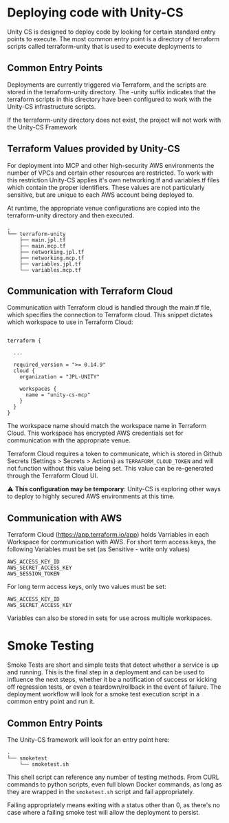 # Deploying code with Unity-CS

Unity CS is designed to deploy code by looking for certain standard entry points to execute.  The most common entry point is a directory of terraform scripts called terraform-unity that is used to execute deployments to 

## Common Entry Points

Deployments are currently triggered via Terraform, and the scripts are stored in the terraform-unity directory.  The -unity suffix indicates that the terraform scripts in this directory have been configured to work with the Unity-CS infrastructure scripts.

If the terraform-unity directory does not exist, the project will not work with the Unity-CS Framework

## Terraform Values provided by Unity-CS

For deployment into MCP and other high-security AWS environments the number of VPCs and certain other resources are restricted.  To work with this restriction Unity-CS applies it's own networking.tf and variables.tf files which contain the proper identifiers.  These values are not particularly sensitive, but are unique to each AWS account being deployed to.  

At runtime, the appropriate venue configurations are copied into the terraform-unity directory and then executed.

```
.
└── terraform-unity
    ├── main.jpl.tf
    ├── main.mcp.tf
    ├── networking.jpl.tf
    ├── networking.mcp.tf
    ├── variables.jpl.tf
    └── variables.mcp.tf
```

## Communication with Terraform Cloud

Communication with Terraform cloud is handled through the main.tf file, which specifies the connection to Terraform cloud.  This snippet dictates which workspace to use in Terraform Cloud:

```

terraform {

  ...

  required_version = ">= 0.14.9"
  cloud {
    organization = "JPL-UNITY"

    workspaces {
      name = "unity-cs-mcp"
    }
  }
}
```

The workspace name should match the workspace name in Terraform Cloud.  This workspace has encrypted AWS credentials set for communication with the appropriate venue.

Terraform Cloud requires a token to communicate, which is stored in Github Secrets (Settings > Secrets > Actions) as `TERRAFORM_CLOUD_TOKEN` and will not function without this value being set.  This value can be re-generated through the Terraform Cloud UI.

:warning: **This configuration may be temporary**: Unity-CS is exploring other ways to deploy to highly secured AWS environments at this time.


## Communication with AWS

Terraform Cloud (https://app.terraform.io/app) holds Varriables in each Workspace for communication with AWS.  For short term access keys, the following Variables must be set (as Sensitive - write only values)

```
AWS_ACCESS_KEY_ID
AWS_SECRET_ACCESS_KEY
AWS_SESSION_TOKEN
```

For long term access keys, only two values must be set:

```
AWS_ACCESS_KEY_ID
AWS_SECRET_ACCESS_KEY
```

Variables can also be stored in sets for use across multiple workspaces.

# Smoke Testing

Smoke Tests are short and simple tests that detect whether a service is up and running.  This is the final step in a deployment and can be used to influence the next steps, whether it be a notification of success or kicking off regression tests, or even a teardown/rollback in the event of failure.  The deployment workflow will look for a smoke test execution script in a common entry point and run it.  

## Common Entry Points

The Unity-CS framework will look for an entry point here: 

```
.
└── smoketest
    └── smoketest.sh
```

This shell script can reference any number of testing methods.  From CURL commands to python scripts, even full blown Docker commands, as long as they are wrapped in the `smoketest.sh` script and fail appropriately.  

Failing appropriately means exiting with a status other than 0, as there's no case where a failing smoke test will allow the deployment to persist.

